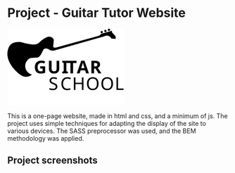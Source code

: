 # Project - Guitar Tutor Website

![Logo](src/icons/logo.svg)

This is a one-page website, made in html and css, and a minimum of js. 
The project uses simple techniques for adapting the display of the site to various devices. 
The SASS preprocessor was used, and the BEM methodology was applied.

## Project screenshots

